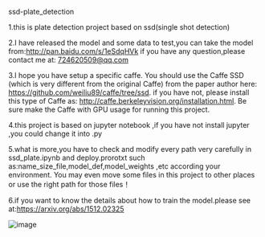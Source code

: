 ssd-plate_detection

 1.this is plate detection project based on ssd(single shot detection)

 2.I have released the model and some data to test,you can take the model from:http://pan.baidu.com/s/1eSdqHVk
   if you have any question,please contact me at: 724620509@qq.com

 3.I hope you have setup a specific caffe. You should use the Caffe SSD (which is very different from the original Caffe) from the paper author here: https://github.com/weiliu89/caffe/tree/ssd. if you have not, please install this type of Caffe as: http://caffe.berkeleyvision.org/installation.html. Be sure make the Caffe with GPU usage for running this project.

 4.this project is based on jupyter notebook ,if you have not install jupyter ,you could change it into .py
 
 5.what is more,you have to check and modify every path very carefully in ssd_plate.ipynb and deploy.prorotxt such as:name_size_file,model_def,model_weights ,etc according your environment. You may even move some files in this project to other places or use the right path for those files！
 
 6.if you want to know the details about how to train the model.please see at:https://arxiv.org/abs/1512.02325 

 ![image](https://github.com/hyh21521038/ssd-plate_detection/blob/master/result/1.png)

